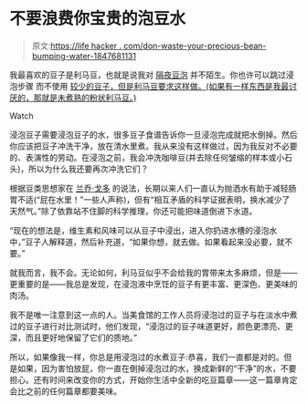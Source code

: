 # 不要浪费你宝贵的泡豆水

> 原文:[https://life hacker . com/don-waste-your-precious-bean-bumping-water-1847681131](https://lifehacker.com/dont-waste-your-precious-bean-soaking-water-1847681131)

我最喜欢的豆子是利马豆，也就是说我对 [隔夜豆泡](https://lifehacker.com/soak-your-beans-in-the-fridge-for-faster-meal-prep-1832374408) 并不陌生。你也许可以跳过浸泡步骤 而不使用 [较少的豆子，但是利马豆要求这样做。(如果有一样东西是我最讨厌的，那就是未煮熟的粉状利马豆。)](https://lifehacker.com/you-dont-have-to-soak-dried-beans-overnight-1818565255) 

Watch

浸泡豆子需要浸泡豆子的水，很多豆子食谱告诉你一旦浸泡完成就把水倒掉。然后你应该把豆子冲洗干净，放在清水里煮。我从来没有这样做过，因为我反对不必要的、表演性的劳动。在浸泡之前，我会冲洗咖啡豆(并去除任何皱缩的样本或小石头)，所以为什么我还要再次冲洗它们？

根据豆类思想家在 [兰乔·戈多](https://www.ranchogordo.com/blogs/recipes/cooking-basic-beans-in-the-rancho-gordo-manner) 的说法，长期以来人们一直认为抛洒水有助于减轻肠胃不适(“屁在水里！”一些人声称)，但有“相互矛盾的科学证据表明，换水减少了天然气。”除了依靠站不住脚的科学推理，你还可能把味道倒进下水道。

“现在的想法是，维生素和风味可以从豆子中浸出，进入你扔进水槽的浸泡水中，”豆子人解释道，然后补充道，“如果你想，就去做。如果看起来没必要，就不要。”

就我而言，我不会。无论如何，利马豆似乎不会给我的胃带来太多麻烦，但是——更重要的是——我总是发现，在浸泡液中烹饪的豆子有更丰富、更深色、更美味的肉汤。

我不是唯一注意到这一点的人。当美食馆的工作人员将浸泡过的豆子与在淡水中煮过的豆子进行对比测试时，他们发现，“浸泡过的豆子味道更好，颜色更漂亮、更深，而且更好地保留了它们的质地。”

所以，如果像我一样，你总是用浸泡过的水煮豆子:恭喜，我们一直都是对的。但是如果，因为害怕放屁，你一直在倒掉浸泡过的水，换成新鲜的“干净”的水，不要担心。还有时间来改变你的方式，开始你生活中全新的吃豆篇章——这一篇章肯定会比之前的任何篇章都要美味。